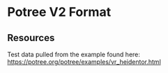 # Potree V2 Format

## Resources

Test data pulled from the example found here: 
https://potree.org/potree/examples/vr_heidentor.html